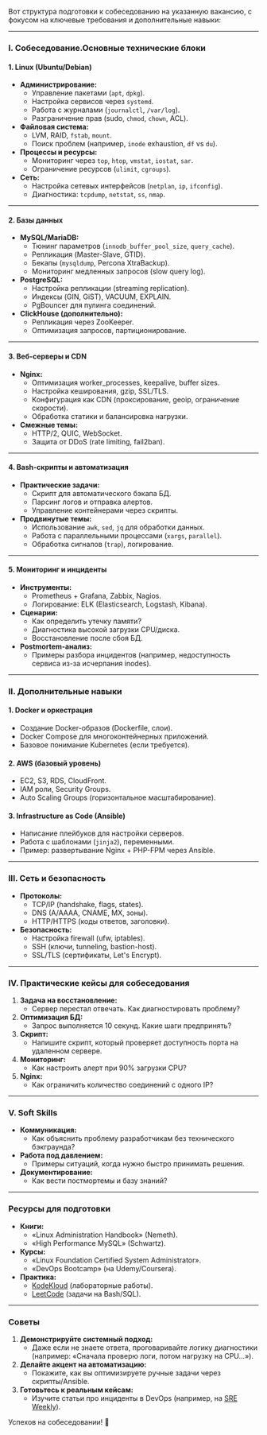 Вот структура подготовки к собеседованию на указанную вакансию, с фокусом на ключевые требования и дополнительные навыки:

---

### **I. Собеседование.Основные технические блоки**
#### **1. Linux (Ubuntu/Debian)**
- **Администрирование:**
  - Управление пакетами (`apt`, `dpkg`).
  - Настройка сервисов через `systemd`.
  - Работа с журналами (`journalctl`, `/var/log`).
  - Разграничение прав (sudo, `chmod`, `chown`, ACL).
- **Файловая система:**
  - LVM, RAID, `fstab`, `mount`.
  - Поиск проблем (например, `inode` exhaustion, `df` vs `du`).
- **Процессы и ресурсы:**
  - Мониторинг через `top`, `htop`, `vmstat`, `iostat`, `sar`.
  - Ограничение ресурсов (`ulimit`, `cgroups`).
- **Сеть:**
  - Настройка сетевых интерфейсов (`netplan`, `ip`, `ifconfig`).
  - Диагностика: `tcpdump`, `netstat`, `ss`, `nmap`.

---

#### **2. Базы данных**
- **MySQL/MariaDB:**
  - Тюнинг параметров (`innodb_buffer_pool_size`, `query_cache`).
  - Репликация (Master-Slave, GTID).
  - Бекапы (`mysqldump`, Percona XtraBackup).
  - Мониторинг медленных запросов (slow query log).
- **PostgreSQL:**
  - Настройка репликации (streaming replication).
  - Индексы (GIN, GiST), VACUUM, EXPLAIN.
  - PgBouncer для пулинга соединений.
- **ClickHouse (дополнительно):**
  - Репликация через ZooKeeper.
  - Оптимизация запросов, партиционирование.

---

#### **3. Веб-серверы и CDN**
- **Nginx:**
  - Оптимизация worker_processes, keepalive, buffer sizes.
  - Настройка кеширования, gzip, SSL/TLS.
  - Конфигурация как CDN (проксирование, geoip, ограничение скорости).
  - Обработка статики и балансировка нагрузки.
- **Смежные темы:**
  - HTTP/2, QUIC, WebSocket.
  - Защита от DDoS (rate limiting, fail2ban).

---

#### **4. Bash-скрипты и автоматизация**
- **Практические задачи:**
  - Скрипт для автоматического бэкапа БД.
  - Парсинг логов и отправка алертов.
  - Управление контейнерами через скрипты.
- **Продвинутые темы:**
  - Использование `awk`, `sed`, `jq` для обработки данных.
  - Работа с параллельными процессами (`xargs`, `parallel`).
  - Обработка сигналов (`trap`), логирование.

---

#### **5. Мониторинг и инциденты**
- **Инструменты:**
  - Prometheus + Grafana, Zabbix, Nagios.
  - Логирование: ELK (Elasticsearch, Logstash, Kibana).
- **Сценарии:**
  - Как определить утечку памяти?
  - Диагностика высокой загрузки CPU/диска.
  - Восстановление после сбоя БД.
- **Postmortem-анализ:**
  - Примеры разбора инцидентов (например, недоступность сервиса из-за исчерпания inodes).

---

### **II. Дополнительные навыки**
#### **1. Docker и оркестрация**
- Создание Docker-образов (Dockerfile, слои).
- Docker Compose для многоконтейнерных приложений.
- Базовое понимание Kubernetes (если требуется).

#### **2. AWS (базовый уровень)**
- EC2, S3, RDS, CloudFront.
- IAM роли, Security Groups.
- Auto Scaling Groups (горизонтальное масштабирование).

#### **3. Infrastructure as Code (Ansible)**
- Написание плейбуков для настройки серверов.
- Работа с шаблонами (`jinja2`), переменными.
- Пример: развертывание Nginx + PHP-FPM через Ansible.

---

### **III. Сеть и безопасность**
- **Протоколы:**
  - TCP/IP (handshake, flags, states).
  - DNS (A/AAAA, CNAME, MX, зоны).
  - HTTP/HTTPS (коды ответов, заголовки).
- **Безопасность:**
  - Настройка firewall (ufw, iptables).
  - SSH (ключи, tunneling, bastion-host).
  - SSL/TLS (сертификаты, Let's Encrypt).

---

### **IV. Практические кейсы для собеседования**
1. **Задача на восстановление:**
   - Сервер перестал отвечать. Как диагностировать проблему?
2. **Оптимизация БД:**
   - Запрос выполняется 10 секунд. Какие шаги предпринять?
3. **Скрипт:**
   - Напишите скрипт, который проверяет доступность порта на удаленном сервере.
4. **Мониторинг:**
   - Как настроить алерт при 90% загрузки CPU?
5. **Nginx:**
   - Как ограничить количество соединений с одного IP?

---

### **V. Soft Skills**
- **Коммуникация:**
  - Как объяснить проблему разработчикам без технического бэкграунда?
- **Работа под давлением:**
  - Примеры ситуаций, когда нужно быстро принимать решения.
- **Документирование:**
  - Как вести постмортемы и базу знаний?

---

### **Ресурсы для подготовки**
- **Книги:**  
  - «Linux Administration Handbook» (Nemeth).
  - «High Performance MySQL» (Schwartz).
- **Курсы:**
  - «Linux Foundation Certified System Administrator».
  - «DevOps Bootcamp» (на Udemy/Coursera).
- **Практика:**
  - [KodeKloud](https://kodekloud.com/) (лабораторные работы).
  - [LeetCode](https://leetcode.com/) (задачи на Bash/SQL).

---

### **Советы**
1. **Демонстрируйте системный подход:**
   - Даже если не знаете ответа, проговаривайте логику диагностики (например: «Сначала проверю логи, потом нагрузку на CPU...»).
2. **Делайте акцент на автоматизацию:**
   - Покажите, как вы оптимизируете ручные задачи через скрипты/Ansible.
3. **Готовьтесь к реальным кейсам:**
   - Изучите статьи про инциденты в DevOps (например, на [SRE Weekly](https://sreweekly.com/)).

Успехов на собеседовании! 🚀
